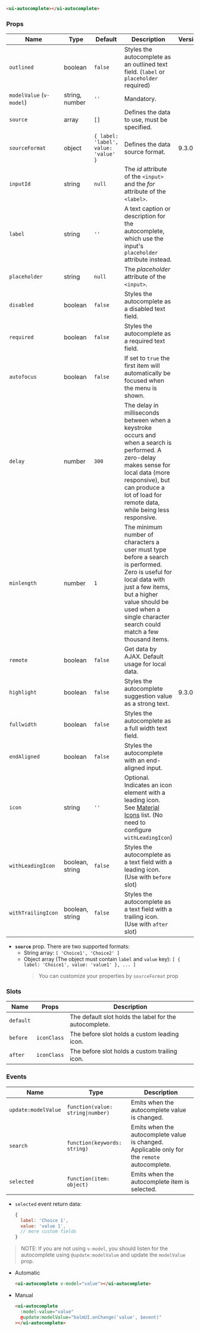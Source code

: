 ```html
<ui-autocomplete></ui-autocomplete>
```

### Props

| Name                     | Type            | Default                              | Description                                                                                                                                                                                                                             | Version |
| ------------------------ | --------------- | ------------------------------------ | --------------------------------------------------------------------------------------------------------------------------------------------------------------------------------------------------------------------------------------- | ------- |
| `outlined`               | boolean         | `false`                              | Styles the autocomplete as an outlined text field. (`label` or `placeholder` required)                                                                                                                                                  |         |
| `modelValue` (`v-model`) | string, number  | `''`                                 | Mandatory.                                                                                                                                                                                                                              |         |
| `source`                 | array           | `[]`                                 | Defines the data to use, must be specified.                                                                                                                                                                                             |         |
| `sourceFormat`           | object          | `{ label: 'label', value: 'value' }` | Defines the data source format.                                                                                                                                                                                                         | 9.3.0   |
| `inputId`                | string          | `null`                               | The _id_ attribute of the `<input>` and the _for_ attribute of the `<label>`.                                                                                                                                                           |         |
| `label`                  | string          | `''`                                 | A text caption or description for the autocomplete, which use the input's `placeholder` attribute instead.                                                                                                                              |         |
| `placeholder`            | string          | `null`                               | The _placeholder_ attribute of the `<input>`.                                                                                                                                                                                           |         |
| `disabled`               | boolean         | `false`                              | Styles the autocomplete as a disabled text field.                                                                                                                                                                                       |         |
| `required`               | boolean         | `false`                              | Styles the autocomplete as a required text field.                                                                                                                                                                                       |         |
| `autofocus`              | boolean         | `false`                              | If set to `true` the first item will automatically be focused when the menu is shown.                                                                                                                                                   |         |
| `delay`                  | number          | `300`                                | The delay in milliseconds between when a keystroke occurs and when a search is performed. A zero-delay makes sense for local data (more responsive), but can produce a lot of load for remote data, while being less responsive.        |         |
| `minlength`              | number          | `1`                                  | The minimum number of characters a user must type before a search is performed. Zero is useful for local data with just a few items, but a higher value should be used when a single character search could match a few thousand items. |         |
| `remote`                 | boolean         | `false`                              | Get data by AJAX. Default usage for local data.                                                                                                                                                                                         |         |
| `highlight`              | boolean         | `false`                              | Styles the autocomplete suggestion value as a strong text.                                                                                                                                                                              | 9.3.0   |
| `fullwidth`              | boolean         | `false`                              | Styles the autocomplete as a full width text field.                                                                                                                                                                                     |         |
| `endAligned`             | boolean         | `false`                              | Styles the autocomplete with an end-aligned input.                                                                                                                                                                                      |         |
| `icon`                   | string          | `''`                                 | Optional. Indicates an icon element with a leading icon. See [Material Icons](/#/icons) list. (No need to configure `withLeadingIcon`)                                                                                                  |         |
| `withLeadingIcon`        | boolean, string | `false`                              | Styles the autocomplete as a text field with a leading icon. (Use with `before` slot)                                                                                                                                                   |         |
| `withTrailingIcon`       | boolean, string | `false`                              | Styles the autocomplete as a text field with a trailing icon. (Use with `after` slot)                                                                                                                                                   |         |

- **`source`** prop. There are two supported formats:
  - String array: `[ 'Choice1', 'Choice2' ]`
  - Object array (The object must contain `label` and `value` key): `[ { label: 'Choice1', value: 'value1' }, ... ]`
    > You can customize your properties by `sourceFormat` prop

### Slots

| Name      | Props       | Description                                            |
| --------- | ----------- | ------------------------------------------------------ |
| `default` |             | The default slot holds the label for the autocomplete. |
| `before`  | `iconClass` | The before slot holds a custom leading icon.           |
| `after`   | `iconClass` | The before slot holds a custom trailing icon.          |

### Events

| Name                | Type                              | Description                                                                                  |
| ------------------- | --------------------------------- | -------------------------------------------------------------------------------------------- |
| `update:modelValue` | `function(value: string\|number)` | Emits when the autocomplete value is changed.                                                |
| `search`            | `function(keywords: string)`      | Emits when the autocomplete value is changed. Applicable only for the `remote` autocomplete. |
| `selected`          | `function(item: object)`          | Emits when the autocomplete item is selected.                                                |

- `selected` event return data:

  ```js
  {
    label: 'Choice 1',
    value: 'value 1',
    // more custom fields
  }
  ```

> NOTE: If you are not using `v-model`, you should listen for the autocomplete using `@update:modelValue` and update the `modelValue` prop.

- Automatic

  ```html
  <ui-autocomplete v-model="value"></ui-autocomplete>
  ```

- Manual

  ```html
  <ui-autocomplete
    :model-value="value"
    @update:modelValue="balmUI.onChange('value', $event)"
  ></ui-autocomplete>
  ```

